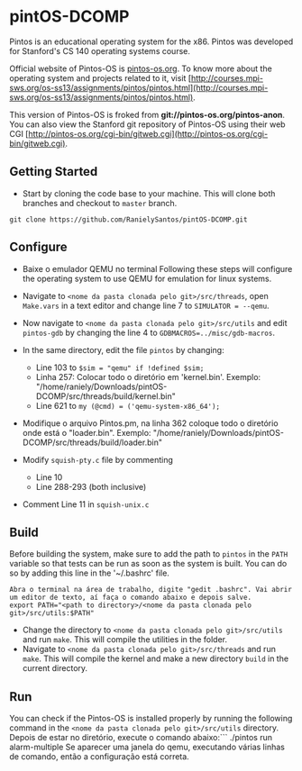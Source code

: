 # pintOS-DCOMP
Pintos is an educational operating system for the x86. Pintos was developed for Stanford's CS 140 operating systems course.

Official website of Pintos-OS is [pintos-os.org](pintos-os.org).
To know more about the operating system and projects related to it, visit [http://courses.mpi-sws.org/os-ss13/assignments/pintos/pintos.html](http://courses.mpi-sws.org/os-ss13/assignments/pintos/pintos.html).

This version of Pintos-OS is froked from **git://pintos-os.org/pintos-anon**.
You can also view the Stanford git repository of Pintos-OS using their web CGI [http://pintos-os.org/cgi-bin/gitweb.cgi](http://pintos-os.org/cgi-bin/gitweb.cgi).

## Getting Started

* Start by cloning the code base to your machine. This will clone both branches and checkout to `master` branch. 
```
git clone https://github.com/RanielySantos/pintOS-DCOMP.git
```

## Configure
* Baixe o emulador QEMU no terminal
Following these steps will configure the operating system to use QEMU for emulation for linux systems.

* Navigate to `<nome da pasta clonada pelo git>/src/threads`, open `Make.vars` in a text editor and change line 7 to `SIMULATOR = --qemu`.
* Now navigate to `<nome da pasta clonada pelo git>/src/utils` and edit `pintos-gdb` by changing the line 4 to `GDBMACROS=../misc/gdb-macros`.
* In the same directory, edit the file `pintos` by changing:
	- Line 103 to `$sim = "qemu" if !defined $sim;`
	- Linha 257: Colocar todo o diretório em 'kernel.bin'. Exemplo: "/home/raniely/Downloads/pintOS-DCOMP/src/threads/build/kernel.bin"
	- Line 621 to `my (@cmd) = ('qemu-system-x86_64');`
* Modifique o arquivo Pintos.pm, na linha 362 coloque todo o diretório onde está o "loader.bin". Exemplo: "/home/raniely/Downloads/pintOS-DCOMP/src/threads/build/loader.bin"
* Modify `squish-pty.c` file by commenting
	- Line 10
	- Line 288-293 (both inclusive)
* Comment Line 11 in `squish-unix.c`

## Build
Before building the system, make sure to add the path to `pintos` in the `PATH` variable so that tests can be run as soon as the system is built. You can do so by adding this line in the '~/.bashrc' file.
```
Abra o terminal na área de trabalho, digite "gedit .bashrc". Vai abrir um editor de texto, aí faça o comando abaixo e depois salve.
export PATH="<path to directory>/<nome da pasta clonada pelo git>/src/utils:$PATH"
```

* Change the directory to `<nome da pasta clonada pelo git>/src/utils` and run `make`. This will compile the utilities in the folder.
* Navigate to `<nome da pasta clonada pelo git>/src/threads` and run `make`. This will compile the kernel and make a new directory `build` in the current directory.

## Run
You can check if the Pintos-OS is installed properly by running the following command in the `<nome da pasta clonada pelo git>/src/utils` directory.
Depois de estar no diretório, execute o comando abaixo:```
./pintos run alarm-multiple
Se aparecer uma janela do qemu, executando várias linhas de comando, então a configuração está correta.
```
